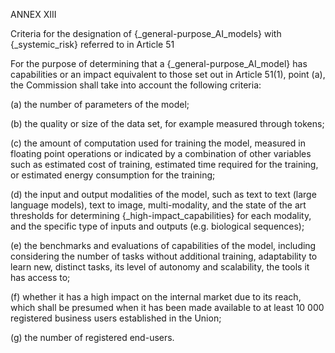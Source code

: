 ANNEX XIII

Criteria for the designation of {_general-purpose_AI_models} with {_systemic_risk} referred to in Article 51

For the purpose of determining that a {_general-purpose_AI_model} has capabilities or an impact equivalent to those set out in Article 51(1), point (a), the Commission shall take into account the following criteria:

(a) the number of parameters of the model;

(b) the quality or size of the data set, for example measured through tokens;

(c) the amount of computation used for training the model, measured in floating point operations or indicated by a combination of other variables such as estimated cost of training, estimated time required for the training, or estimated energy consumption for the training;

(d) the input and output modalities of the model, such as text to text (large language models), text to image, multi-modality, and the state of the art thresholds for determining {_high-impact_capabilities} for each modality, and the specific type of inputs and outputs (e.g. biological sequences);

(e) the benchmarks and evaluations of capabilities of the model, including considering the number of tasks without additional training, adaptability to learn new, distinct tasks, its level of autonomy and scalability, the tools it has access to;

(f) whether it has a high impact on the internal market due to its reach, which shall be presumed when it has been made available to at least 10 000 registered business users established in the Union;

(g) the number of registered end-users.
